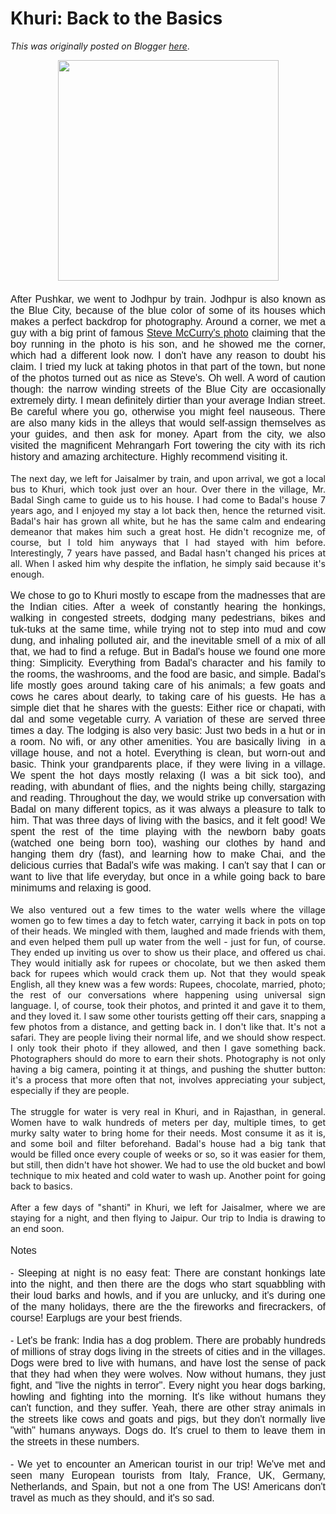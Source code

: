 # Khuri: Back to the Basics

*This was originally posted on Blogger [here](https://photopensieve.blogspot.com/2018/11/khuri-back-to-basics.html)*.

<div><div style="text-align: center;"><span style="font-family: arial; font-size: medium;"><img alt="" id="id_a6f2_7cf4_2468_57ec" src="https://blogger.googleusercontent.com/img/b/R29vZ2xl/AVvXsEh5VFe7lxvStNxUUW83MCTWrL955qs2w61JYBpaPVVOmZC0uIqlEwevvb0u7evzMfL11IFfBNc7s0-4ImCIPspnIpyNvpzFKvQWvV-fs-EqJX8aRAMgJOtdmPDoNLatAd-KZvDozYYMsxsR/s5000/%255BUNSET%255D" style="height: auto; width: 353px;" title="" /><span><br /></span></span></div><div style="text-align: justify;"><span><br /></span></div><div style="text-align: justify;"><span style="font-family: arial; font-size: medium;"><span>After Pushkar, we went to Jodhpur by train. Jodhpur is also known as the Blue City, because of the blue color of some of its houses which makes a perfect backdrop for photography. Around a corner, we met a guy with a big print of famous&nbsp;</span><a href="https://www.cavaliergalleries.com/artist/Steve_McCurry/works/4916" id="id_ea27_435b_5bfb_ccd5">Steve McCurry's photo</a><span>&nbsp;claiming that the boy running in the photo is his son, and he showed me the corner, which had a different look now. I don't have any reason to doubt his claim. I tried my luck at taking photos in that part of the town, but none of the photos turned out as nice as Steve's. Oh well. A word of caution though: the narrow winding streets of the Blue City are occasionally extremely dirty. I mean definitely dirtier than your average Indian street. Be careful where you go, otherwise you might feel nauseous. There are also many kids in the alleys that would self-assign themselves as your guides, and then ask for money. Apart from the city, we also visited the magnificent Mehrangarh Fort towering the city with its rich history and amazing architecture. Highly recommend visiting it.</span></span></div></div><div style="text-align: justify;"><span><br /></span></div><div style="text-align: justify;"><span>The next day, we left for Jaisalmer by train, and upon arrival, we got a local bus to Khuri, which took just over an hour. Over there in the village, Mr. Badal Singh came to guide us to his house. I had come to Badal's house 7 years ago, and I enjoyed my stay a lot back then, hence the returned visit. Badal's hair has grown all white, but he has the same calm and endearing demeanor that makes him such a great host. He didn't recognize me, of course, but I told him anyways that I had stayed with him before. Interestingly, 7 years have passed, and Badal hasn't changed his prices at all. When I asked him why despite the inflation, he simply said because it's enough.&nbsp;</span></div><div style="text-align: justify;"><span><br /></span></div><div style="text-align: justify;"><span style="font-family: arial; font-size: medium;"><span>We chose to go to Khuri mostly to escape from the madnesses that are the Indian cities. After a week of constantly hearing the honkings, walking in congested streets, dodging many pedestrians,&nbsp;</span><span>bikes and tuk-tuks at the same time, while trying not to step into mud and cow dung, and inhaling polluted air, and the inevitable smell of a mix of all that, we had to find a refuge. But in Badal's house we found one more thing: Simplicity. Everything from Badal's character and his family to the rooms, the washrooms, and the food are basic, and simple. Badal's life mostly goes around taking care of his animals; a few goats and cows he cares about dearly, to taking care of his guests. He has a simple diet that he shares with the guests: Either rice or chapati, with dal and some vegetable curry. A variation of these are served three times a day. The lodging is also very basic: Just two beds in a hut or in a room. No wifi, or any other amenities. You are basically living &nbsp;in a village house, and not a hotel.&nbsp;</span><span>Everything is clean, but worn-out and basic. Think your grandparents place, if they were living in a village. We spent the hot days mostly relaxing (I was a bit sick too), and reading, with abundant of flies, and the nights being chilly, stargazing and reading. Throughout the day, we would strike up conversation with Badal on many different topics, as it was always a pleasure to talk to him. That was three days of living with the basics, and it felt good! We spent the rest of the time playing with the newborn baby goats (watched one being born too), washing our clothes by hand and hanging them dry (fast), and learning how to make Chai, and the delicious curries that Badal's wife was making. I can't say that I can or want to live that life everyday, but once in a while going back to bare minimums and relaxing is good.&nbsp;</span></span></div><div style="text-align: justify;"><span><br /></span></div><div style="text-align: justify;"><span>We also ventured out a few times to the water wells where the village women go to few times a day to fetch water, carrying it back in pots on top of their heads. We mingled with them, laughed and made friends with them, and even helped them pull up water from the well - just for fun, of course. They ended up inviting us over to show us their place, and offered us chai. They would initially ask for rupees or chocolate, but we then asked them back for rupees which would crack them up. Not that they would speak English, all they knew was a few words: Rupees, chocolate, married, photo; the rest of our conversations where happening using universal sign language. I, of course, took their photos, and printed it and gave it to them, and they loved it. I saw some other tourists getting off their cars, snapping a few photos from a distance, and getting back in. I don't like that. It's not a safari. They are people living their normal life, and we should show respect. I only took their photo if they allowed, and then I gave something back. Photographers should do more to earn their shots. Photography is not only having a big camera, pointing it at things, and pushing the shutter button: it's a process that more often that not, involves appreciating your subject, especially if they are people.&nbsp;</span></div><div style="text-align: justify;"><span><br /></span></div><div style="text-align: justify;"><span>The struggle for water is very real in Khuri, and in Rajasthan, in general. Women have to walk hundreds of meters per day, multiple times, to get murky salty water to bring home for their needs. Most consume it as it is, and some boil and filter beforehand. Badal's house had a big tank that would be filled once every couple of weeks or so, so it was easier for them, but still, then didn't have hot shower. We had to use the old bucket and bowl technique to mix heated and cold water to wash up. Another point for going back to basics.&nbsp;</span></div><div style="text-align: justify;"><span><br /></span></div><div style="text-align: justify;"><span>After a few days of "shanti" in Khuri, we left for Jaisalmer, where we are staying for a night, and then flying to Jaipur. Our trip to India is drawing to an end soon.&nbsp;</span></div><div style="text-align: justify;"><span style="font-family: arial; font-size: medium;"><br /></span></div><div style="text-align: justify;"><span style="font-family: arial; font-size: medium;">Notes</span></div><div><div style="text-align: justify;"><span style="font-family: arial; font-size: medium;"><br /></span></div><div style="text-align: justify;"><span style="font-family: arial; font-size: medium;">- Sleeping at night is no easy feat: There are constant honkings late into the night, and then there are the dogs who start squabbling with their loud barks and howls, and if you are unlucky, and it's during one of the many holidays, there are the the fireworks and firecrackers, of course! Earplugs are your best friends.&nbsp;</span></div><div style="text-align: justify;"><span style="font-family: arial; font-size: medium;"><br /></span></div><div style="text-align: justify;"><span style="font-family: arial; font-size: medium;">- Let's be frank: India has a dog problem. There are probably hundreds of millions of stray dogs living in the streets of cities and in the villages. Dogs were bred to live with humans, and have lost the sense of pack that they had when they were wolves. Now without humans, they just fight, and "live the nights in terror". Every night you hear dogs barking, howling and fighting into the morning. It's like without humans they can't function, and they suffer. Yeah, there are other stray animals in the streets like cows and goats and pigs, but they don't normally live "with" humans anyways. Dogs do. It's cruel to them to leave them in the streets in these numbers.</span></div></div><div style="text-align: justify;"><span style="font-family: arial; font-size: medium;"><br /></span></div><div style="text-align: justify;"><span style="font-family: arial; font-size: medium;">- We yet to encounter an American tourist in our trip! We've met and seen many European tourists from Italy, France, UK, Germany, Netherlands, and Spain, but not a one from The US! Americans don't travel as much as they should, and it's so sad.</span></div>